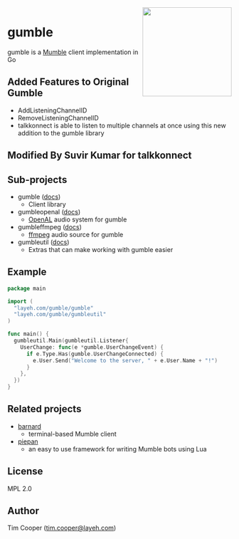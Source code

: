 <img src="misc/gumble.svg" width="200" align="right">

# gumble

gumble is a [Mumble](https://mumble.info/) client implementation in Go

## Added Features to Original Gumble

- AddListeningChannelID
- RemoveListeningChannelID
- talkkonnect is able to listen to multiple channels at once using this new addition to the gumble library

## Modified By Suvir Kumar for talkkonnect

## Sub-projects

- gumble ([docs](https://pkg.go.dev/layeh.com/gumble/gumble))
    - Client library
- gumbleopenal ([docs](https://pkg.go.dev/layeh.com/gumble/gumbleopenal))
    - [OpenAL](http://kcat.strangesoft.net/openal.html) audio system for gumble
- gumbleffmpeg ([docs](https://pkg.go.dev/layeh.com/gumble/gumbleffmpeg))
    - [ffmpeg](https://www.ffmpeg.org/) audio source for gumble
- gumbleutil ([docs](https://pkg.go.dev/layeh.com/gumble/gumbleutil))
    - Extras that can make working with gumble easier

## Example

```go
package main

import (
  "layeh.com/gumble/gumble"
  "layeh.com/gumble/gumbleutil"
)

func main() {
  gumbleutil.Main(gumbleutil.Listener{
    UserChange: func(e *gumble.UserChangeEvent) {
      if e.Type.Has(gumble.UserChangeConnected) {
        e.User.Send("Welcome to the server, " + e.User.Name + "!")
      }
    },
  })
}
```

## Related projects

- [barnard](https://layeh.com/barnard)
    - terminal-based Mumble client
- [piepan](https://layeh.com/piepan)
    - an easy to use framework for writing Mumble bots using Lua

## License

MPL 2.0

## Author

Tim Cooper (<tim.cooper@layeh.com>)
